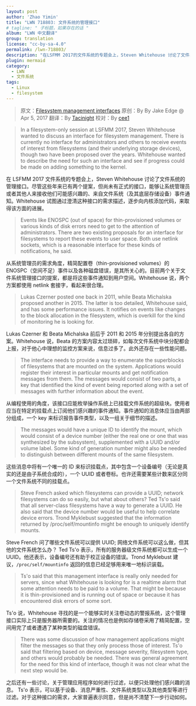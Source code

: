 ```yaml
---
layout: post
author: 'Zhao Yimin'
title: "LWN 718803: 文件系统的管理接口"
# tagline: " 子标题，如果存在的话 "
album: "LWN 中文翻译"
group: translation
license: "cc-by-sa-4.0"
permalink: /lwn-718803/
description: "在LSFMM 2017的文件系统的专题会上，Steven Whitehouse 讨论了文件系统管理接口"
plugin: mermaid
category:
  - LWN
  - 文件系统
tags:
  - Linux
  - filesystem
---
```


> 原文：[Filesystem management interfaces](https://lwn.net/Articles/718803/)
> 原创：By By Jake Edge @ Apr 5, 2017
> 翻译：By [Tacinight](https://github.com/tacinight)
> 校对：By [cee1](https://github.com/cee1)

> In a filesystem-only session at LSFMM 2017, Steven Whitehouse wanted to discuss an interface for filesystem management. There is currently no interface for administrators and others to receive events of interest from filesystems (and their underlying storage devices), though two have been proposed over the years. Whitehouse wanted to describe the need for such an interface and see if progress could be made on adding something to the kernel.

在 LSFMM 2017 文件系统的专题会上，Steven Whitehouse 讨论了文件系统的管理接口。尽管这些年来已有两个提案，但尚未有正式的接口，能够让系统管理员或者其他人来接收他们可能感兴趣的、来自文件系统（及其底层存储设备）事件通知。Whitehouse 试图通过澄清这种接口的需求描述，逐步向内核添加代码，来取得该方面的进展。

> Events like ENOSPC (out of space) for thin-provisioned volumes or various kinds of disk errors need to get to the attention of administrators. There are two existing proposals for an interface for filesystems to report these events to user space. Both use netlink sockets, which is a reasonable interface for these kinds of notifications, he said.

从系统管理员的需求角度，精简配置卷（thin-provisioned volumes）的 ENOSPC（空间不足）事件以及各种磁盘错误，是其所关心的。目前两个关于文件系统管理接口的提案，都是将这些事件通知到用户空间。Whitehouse 说，两个方案都使用 netlink 套接字，看起来很合理。

> Lukas Czerner posted one back in 2011, while Beata Michalska proposed another in 2015. The latter is too detailed, Whitehouse said, and has some performance issues. It notifies on events like changes to the block allocation in the filesystem, which is overkill for the kind of monitoring he is looking for.

Lukas Czerner 和 Beata Michalska 前后于 2011 和 2015 年分别提出各自的方案。Whitehouse 说，Beata 的方案内容太过琐碎，如每次文件系统中块分配都会上报，对于他心中理想的监控方案来说，信息过多了。此外还存在一些性能问题。

> The interface needs to provide a way to enumerate the superblocks of filesystems that are mounted on the system. Applications would register their interest in particular mounts and get notification messages from them. The messages would consist of two parts, a key that identified the kind of event being reported along with a set of messages with further information about the event.

从编程使用的角度，该接口应能枚举操作系统上已挂载文件系统的超级块。使用者应当在特定的挂载点上订阅他们感兴趣的事件通知。事件通知的消息体应当由两部分组成，一个 key 来标识报告事件类型，以及一组关于细节的描述。

> The messages would have a unique ID to identify the mount, which would consist of a device number (either the real one or one that was synthesized by the subsystem), supplemented with a UUID and/or volume label. Some kind of generation number might also be needed to distinguish between different mounts of the same filesystem.

这些消息中将有一个唯一的 ID 来标识挂载点，其中包含一个设备编号（无论是真实的还是由子系统合成的），一个 UUID 或者卷标。也许还需要某些计数来区分同一个文件系统不同的挂载点。

> Steve French asked which filesystems can provide a UUID; network filesystems can do so easily, but what about others? Ted Ts'o said that all server-class filesystems have a way to generate a UUID. He also said that the device number would be useful to help correlate device errors. Trond Myklebust suggested that the information returned by /proc/self/mountinfo might be enough to uniquely identify mounts.

Steve French 问了哪些文件系统可以提供 UUID; 网络文件系统可以这么做，但其他的文件系统怎么办？ Ted Ts'o 表示，所有的服务器级文件系统都可以生成一个 UUID。他还表示，设备编号还有助于校正设备的错误。Trond Myklebust 建议，`/proc/self/mountinfo` 返回的信息已经足够用来唯一地标识装载。

> Ts'o said that this management interface is really only needed for servers, since what Whitehouse is looking for is a realtime alarm that some attention needs to be paid to a volume. That might be because it is thin-provisioned and is running out of space or because it has encountered disk errors of some sort.

Ts'o 说，Whitehouse 寻找的是一个能够实时关注卷动态的警报系统，这个管理接口实际上只是服务器所需要的。关注的情况也是例如存储卷采用了精简配置，空间用完了或者遭遇了某种类型的磁盘错误。

> There was some discussion of how management applications might filter the messages so that they only process those of interest. Ts'o said that filtering based on device, message severity, filesystem type, and others would probably be needed. There was general agreement for the need for this kind of interface, though it was not clear what the next step would be.

之后还有一些讨论，关于管理应用程序如何进行过滤，以便只处理他们感兴趣的消息。 Ts'o 表示，可以基于设备、消息严重性、文件系统类型以及其他类型等进行过滤。对于这种接口的需求，大家普遍表示同意，但是尚不清楚下一步行动如何。

[1]: https://tinylab.org
